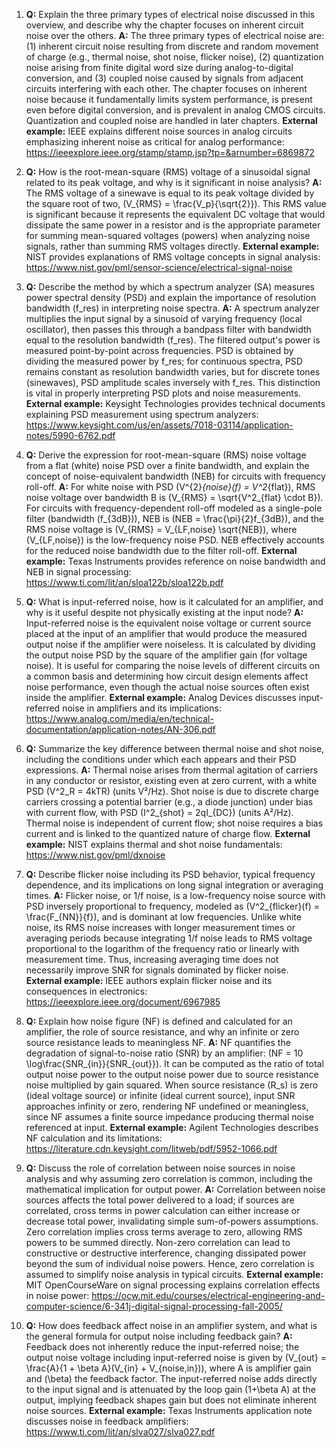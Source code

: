 1. **Q:** Explain the three primary types of electrical noise discussed in this overview, and describe why the chapter focuses on inherent circuit noise over the others.
   **A:** The three primary types of electrical noise are: (1) inherent circuit noise resulting from discrete and random movement of charge (e.g., thermal noise, shot noise, flicker noise), (2) quantization noise arising from finite digital word size during analog-to-digital conversion, and (3) coupled noise caused by signals from adjacent circuits interfering with each other. The chapter focuses on inherent noise because it fundamentally limits system performance, is present even before digital conversion, and is prevalent in analog CMOS circuits. Quantization and coupled noise are handled in later chapters.
   **External example:** IEEE explains different noise sources in analog circuits emphasizing inherent noise as critical for analog performance: https://ieeexplore.ieee.org/stamp/stamp.jsp?tp=&arnumber=6869872

2. **Q:** How is the root-mean-square (RMS) voltage of a sinusoidal signal related to its peak voltage, and why is it significant in noise analysis?
   **A:** The RMS voltage of a sinewave is equal to its peak voltage divided by the square root of two, \(V_{RMS} = \frac{V_p}{\sqrt{2}}\). This RMS value is significant because it represents the equivalent DC voltage that would dissipate the same power in a resistor and is the appropriate parameter for summing mean-squared voltages (powers) when analyzing noise signals, rather than summing RMS voltages directly.
   **External example:** NIST provides explanations of RMS voltage concepts in signal analysis: https://www.nist.gov/pml/sensor-science/electrical-signal-noise

3. **Q:** Describe the method by which a spectrum analyzer (SA) measures power spectral density (PSD) and explain the importance of resolution bandwidth (f_res) in interpreting noise spectra.
   **A:** A spectrum analyzer multiplies the input signal by a sinusoid of varying frequency (local oscillator), then passes this through a bandpass filter with bandwidth equal to the resolution bandwidth (f_res). The filtered output's power is measured point-by-point across frequencies. PSD is obtained by dividing the measured power by f_res; for continuous spectra, PSD remains constant as resolution bandwidth varies, but for discrete tones (sinewaves), PSD amplitude scales inversely with f_res. This distinction is vital in properly interpreting PSD plots and noise measurements.
   **External example:** Keysight Technologies provides technical documents explaining PSD measurement using spectrum analyzers: https://www.keysight.com/us/en/assets/7018-03114/application-notes/5990-6762.pdf

4. **Q:** Derive the expression for root-mean-square (RMS) noise voltage from a flat (white) noise PSD over a finite bandwidth, and explain the concept of noise-equivalent bandwidth (NEB) for circuits with frequency roll-off.
   **A:** For white noise with PSD \(V^{2}_{noise}(f) = V^2_{flat}\), RMS noise voltage over bandwidth B is \(V_{RMS} = \sqrt{V^2_{flat} \cdot B}\). For circuits with frequency-dependent roll-off modeled as a single-pole filter (bandwidth \(f_{3dB}\)), NEB is \(NEB = \frac{\pi}{2}f_{3dB}\), and the RMS noise voltage is \(V_{RMS} = V_{LF,noise} \sqrt{NEB}\), where \(V_{LF,noise}\) is the low-frequency noise PSD. NEB effectively accounts for the reduced noise bandwidth due to the filter roll-off.
   **External example:** Texas Instruments provides reference on noise bandwidth and NEB in signal processing: https://www.ti.com/lit/an/sloa122b/sloa122b.pdf

5. **Q:** What is input-referred noise, how is it calculated for an amplifier, and why is it useful despite not physically existing at the input node?
   **A:** Input-referred noise is the equivalent noise voltage or current source placed at the input of an amplifier that would produce the measured output noise if the amplifier were noiseless. It is calculated by dividing the output noise PSD by the square of the amplifier gain (for voltage noise). It is useful for comparing the noise levels of different circuits on a common basis and determining how circuit design elements affect noise performance, even though the actual noise sources often exist inside the amplifier.
   **External example:** Analog Devices discusses input-referred noise in amplifiers and its implications: https://www.analog.com/media/en/technical-documentation/application-notes/AN-306.pdf

6. **Q:** Summarize the key difference between thermal noise and shot noise, including the conditions under which each appears and their PSD expressions.
   **A:** Thermal noise arises from thermal agitation of carriers in any conductor or resistor, existing even at zero current, with a white PSD \(V^2_R = 4kTR\) (units V²/Hz). Shot noise is due to discrete charge carriers crossing a potential barrier (e.g., a diode junction) under bias with current flow, with PSD \(I^2_{shot} = 2qI_{DC}\) (units A²/Hz). Thermal noise is independent of current flow; shot noise requires a bias current and is linked to the quantized nature of charge flow.
   **External example:** NIST explains thermal and shot noise fundamentals: https://www.nist.gov/pml/dxnoise

7. **Q:** Describe flicker noise including its PSD behavior, typical frequency dependence, and its implications on long signal integration or averaging times.
   **A:** Flicker noise, or 1/f noise, is a low-frequency noise source with PSD inversely proportional to frequency, modeled as \(V^2_{flicker}(f) = \frac{F_{NN}}{f}\), and is dominant at low frequencies. Unlike white noise, its RMS noise increases with longer measurement times or averaging periods because integrating 1/f noise leads to RMS voltage proportional to the logarithm of the frequency ratio or linearly with measurement time. Thus, increasing averaging time does not necessarily improve SNR for signals dominated by flicker noise.
   **External example:** IEEE authors explain flicker noise and its consequences in electronics: https://ieeexplore.ieee.org/document/6967985

8. **Q:** Explain how noise figure (NF) is defined and calculated for an amplifier, the role of source resistance, and why an infinite or zero source resistance leads to meaningless NF.
   **A:** NF quantifies the degradation of signal-to-noise ratio (SNR) by an amplifier: \(NF = 10 \log\frac{SNR_{in}}{SNR_{out}}\). It can be computed as the ratio of total output noise power to the output noise power due to source resistance noise multiplied by gain squared. When source resistance \(R_s\) is zero (ideal voltage source) or infinite (ideal current source), input SNR approaches infinity or zero, rendering NF undefined or meaningless, since NF assumes a finite source impedance producing thermal noise referenced at input.
   **External example:** Agilent Technologies describes NF calculation and its limitations: https://literature.cdn.keysight.com/litweb/pdf/5952-1066.pdf

9. **Q:** Discuss the role of correlation between noise sources in noise analysis and why assuming zero correlation is common, including the mathematical implication for output power.
   **A:** Correlation between noise sources affects the total power delivered to a load; if sources are correlated, cross terms in power calculation can either increase or decrease total power, invalidating simple sum-of-powers assumptions. Zero correlation implies cross terms average to zero, allowing RMS powers to be summed directly. Non-zero correlation can lead to constructive or destructive interference, changing dissipated power beyond the sum of individual noise powers. Hence, zero correlation is assumed to simplify noise analysis in typical circuits.
   **External example:** MIT OpenCourseWare on signal processing explains correlation effects in noise power: https://ocw.mit.edu/courses/electrical-engineering-and-computer-science/6-341j-digital-signal-processing-fall-2005/

10. **Q:** How does feedback affect noise in an amplifier system, and what is the general formula for output noise including feedback gain?
    **A:** Feedback does not inherently reduce the input-referred noise; the output noise voltage including input-referred noise is given by \(V_{out} = \frac{A}{1 + \beta A}(V_{in} + V_{noise,in})\), where A is amplifier gain and \(\beta\) the feedback factor. The input-referred noise adds directly to the input signal and is attenuated by the loop gain \(1+\beta A\) at the output, implying feedback shapes gain but does not eliminate inherent noise sources.
    **External example:** Texas Instruments application note discusses noise in feedback amplifiers: https://www.ti.com/lit/an/slva027/slva027.pdf

